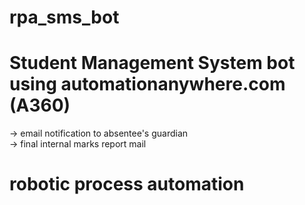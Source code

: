 # rpa_sms_bot
# Student Management System bot using automationanywhere.com (A360)
-> email notification to absentee's guardian <br>
-> final internal marks report mail
# robotic process automation
